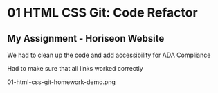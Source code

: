 # 01 HTML CSS Git: Code Refactor 

## My Assignment - Horiseon Website

We had to clean up the code and add accessibility for ADA Compliance

Had to make sure that all links worked correctly 

01-html-css-git-homework-demo.png